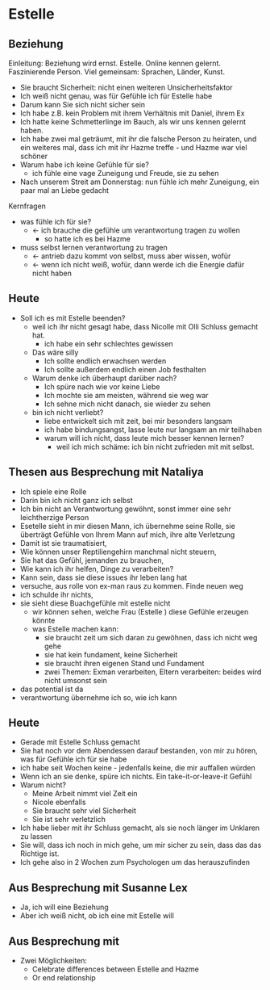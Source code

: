 # Estelle

## Beziehung

Einleitung:
Beziehung wird ernst.
Estelle. Online kennen gelernt. Faszinierende Person. Viel gemeinsam: Sprachen, Länder, Kunst.

-   Sie braucht Sicherheit: nicht einen weiteren Unsicherheitsfaktor
-   Ich weiß nicht genau, was für Gefühle ich für Estelle habe
-   Darum kann Sie sich nicht sicher sein
-   Ich habe z.B. kein Problem mit ihrem Verhältnis mit Daniel, ihrem Ex
-   Ich hatte keine Schmetterlinge im Bauch, als wir uns kennen gelernt haben.
-   Ich habe zwei mal geträumt, mit ihr die falsche Person zu heiraten, und ein weiteres mal, dass ich mit ihr Hazme treffe - und Hazme war viel schöner
-   Warum habe ich keine Gefühle für sie?
    -   ich fühle eine vage Zuneigung und Freude, sie zu sehen
-   Nach unserem Streit am Donnerstag: nun fühle ich mehr Zuneigung, ein paar mal an Liebe gedacht

Kernfragen

-   was fühle ich für sie?
    -   <- ich brauche die gefühle um verantwortung tragen zu wollen
        -   so hatte ich es bei Hazme
-   muss selbst lernen verantwortung zu tragen
    -   <- antrieb dazu kommt von selbst, muss aber wissen, wofür
    -   <- wenn ich nicht weiß, wofür, dann werde ich die Energie dafür nicht haben

## Heute

-   Soll ich es mit Estelle beenden?
    -   weil ich ihr nicht gesagt habe, dass Nicolle mit Olli Schluss gemacht hat.
        -   ich habe ein sehr schlechtes gewissen
    -   Das wäre silly
        -   Ich sollte endlich erwachsen werden
        -   Ich sollte außerdem endlich einen Job festhalten
    -   Warum denke ich überhaupt darüber nach?
        -   Ich spüre nach wie vor keine Liebe
        -   Ich mochte sie am meisten, während sie weg war
        -   Ich sehne mich nicht danach, sie wieder zu sehen
    -   bin ich nicht verliebt?
        -   liebe entwickelt sich mit zeit, bei mir besonders langsam
        -   ich habe bindungsangst, lasse leute nur langsam an mir teilhaben
        -   warum will ich nicht, dass leute mich besser kennen lernen?
            -   weil ich mich schäme: ich bin nicht zufrieden mit mit selbst.

## Thesen aus Besprechung mit Nataliya

-   Ich spiele eine Rolle
-   Darin bin ich nicht ganz ich selbst
-   Ich bin nicht an Verantwortung gewöhnt, sonst immer eine sehr leichtherzige Person
-   Esetelle sieht in mir diesen Mann, ich übernehme seine Rolle, sie überträgt Gefühle von Ihrem Mann auf mich, ihre alte Verletzung
-   Damit ist sie traumatisiert,
-   Wie können unser Reptiliengehirn manchmal nicht steuern,
-   Sie hat das Gefühl, jemanden zu brauchen,
-   Wie kann ich ihr helfen, Dinge zu verarbeiten?
-   Kann sein, dass sie diese issues ihr leben lang hat
-   versuche, aus rolle von ex-man raus zu kommen. Finde neuen weg
-   ich schulde ihr nichts,
-   sie sieht diese Buachgefühle mit estelle nicht
    -   wir können sehen, welche Frau (Estelle ) diese Gefühle erzeugen könnte
    -   was Estelle machen kann:
        -   sie braucht zeit um sich daran zu gewöhnen, dass ich nicht weg gehe
        -   sie hat kein fundament, keine Sicherheit
        -   sie braucht ihren eigenen Stand und Fundament
        -   zwei Themen: Exman verarbeiten, Eltern verarbeiten: beides wird nicht umsonst sein
-   das potential ist da
-   verantwortung übernehme ich so, wie ich kann




## Heute
- Gerade mit Estelle Schluss gemacht
- Sie hat noch vor dem Abendessen darauf bestanden, von mir zu hören, was für Gefühle ich für sie habe
- ich habe seit Wochen keine - jedenfalls keine, die mir auffallen würden
- Wenn ich an sie denke, spüre ich nichts. Ein take-it-or-leave-it Gefühl
- Warum nicht?
    - Meine Arbeit nimmt viel Zeit ein
    - Nicole ebenfalls
    - Sie braucht sehr viel Sicherheit
    - Sie ist sehr verletzlich
- Ich habe lieber mit ihr Schluss gemacht, als sie noch länger im Unklaren zu lassen
- Sie will, dass ich noch in mich gehe, um mir sicher zu sein, dass das das Richtige ist. 
- Ich gehe also in 2 Wochen zum Psychologen um das herauszufinden
## Aus Besprechung mit Susanne Lex

-   Ja, ich will eine Beziehung
-   Aber ich weiß nicht, ob ich eine mit Estelle will

## Aus Besprechung mit

-   Zwei Möglichkeiten:
    -   Celebrate differences between Estelle and Hazme
    -   Or end relationship
